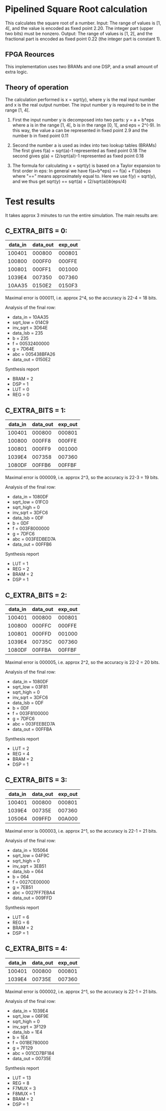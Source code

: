 # Pipelined Square Root calculation

This calculates the square root of a number.
Input: The range of values is [1, 4[, and the value
       is encoded as fixed point 2.20.
       The integer part (upper two bits) must be nonzero.
Output: The range of values is [1, 2[, and the
        fractional part is encoded as fixed point 0.22 (the integer part is constant 1).

## FPGA Reources
This implementation uses two BRAMs and one DSP, and a small amount of extra logic.

## Theory of operation
The calculation performed is x = sqrt(y), where y is the real input number and x is the
real output number.
The input number y is required to be in the range [1, 4[.

1. First the input number y is decomposed into two parts:
y = a + b*eps
where a is in the range [1, 4[, b is in the range [0, 1[, and eps = 2^(-9).
In this way, the value a can be
represented in fixed point 2.9 and the number b in fixed point 0.11

2. Second the number a is used as index into two lookup tables (BRAMs)
The first gives f(a) = sqrt(a)-1 represented as fixed point 0.18
The second gives g(a) = (2/sqrt(a))-1 represented as fixed point 0.18

3. The formula for calculating x = sqrt(y) is based on a Taylor
expansion to first order in eps:
In general we have f(a+b*eps) == f(a) + f'(a)*b*eps
where "==" means approximately equal to.
Here we use f(y) = sqrt(y), and we thus get
sqrt(y) == sqrt(a) + (2/sqrt(a))*b*(eps/4)

# Test results

It takes approx 3 minutes to run the entire simulation.
The main results are:

## C_EXTRA_BITS = 0:

| data_in | data_out | exp_out |
| ------- | -------- | ------- |
|  100401 |  000800  |  000801 |
|  100800 |  000FF0  |  000FFE |
|  100801 |  000FF1  |  001000 |
|  1039E4 |  007350  |  007360 |
|  10AA35 |  0150E2  |  0150F3 |

Maximal error is 000011, i.e. approx 2^4, so the accuracy
is 22-4 = 18 bits.

Analysis of the final row:
* data_in  = 10AA35
* sqrt_low = 014C9
* inv_sqrt = 3D64E
* data_lsb = 235
* b        = 235
* f        = 00532400000
* g        = 7D64E
* abc      = 005438BFA26
* data_out = 0150E2

Synthesis report
* BRAM = 2
* DSP  = 1
* LUT  = 0
* REG  = 0


## C_EXTRA_BITS = 1:

| data_in | data_out | exp_out |
| ------- | -------- | ------- |
|  100401 |  000800  |  000801 |
|  100800 |  000FF8  |  000FFE |
|  100801 |  000FF9  |  001000 |
|  1039E4 |  007358  |  007360 |
|  1080DF |  00FFB6  |  00FFBF |

Maximal error is 000009, i.e. approx 2^3, so the accuracy
is 22-3 = 19 bits.

Analysis of the final row:
* data_in   = 1080DF
* sqrt_low  = 01FC0
* sqrt_high = 0
* inv_sqrt  = 3DFC6
* data_lsb  = 0DF
* b         = 0DF
* f         = 003F8000000
* g         = 7DFC6
* abc       = 003FEDBED7A
* data_out  = 00FFB6

Synthesis report
* LUT  = 1
* REG  = 2
* BRAM = 2
* DSP  = 1


## C_EXTRA_BITS = 2:

| data_in | data_out | exp_out |
| ------- | -------- | ------- |
|  100401 |  000800  |  000801 |
|  100800 |  000FFC  |  000FFE |
|  100801 |  000FFD  |  001000 |
|  1039E4 |  00735C  |  007360 |
|  1080DF |  00FFBA  |  00FFBF |

Maximal error is 000005, i.e. approx 2^2, so the accuracy
is 22-2 = 20 bits.

Analysis of the final row:
* data_in   = 1080DF
* sqrt_low  = 03F81
* sqrt_high = 0
* inv_sqrt  = 3DFC6
* data_lsb  = 0DF
* b         = 0DF
* f         = 003F8100000
* g         = 7DFC6
* abc       = 003FEEBED7A
* data_out  = 00FFBA

Synthesis report
* LUT  = 2
* REG  = 4
* BRAM = 2
* DSP  = 1


## C_EXTRA_BITS = 3:

| data_in | data_out | exp_out |
| ------- | -------- | ------- |
|  100401 |  000800  |  000801 |
|  1039E4 |  00735E  |  007360 |
|  105064 |  009FFD  |  00A000 |

Maximal error is 000003, i.e. approx 2^1, so the accuracy
is 22-1 = 21 bits.

Analysis of the final row:
* data_in   = 105064
* sqrt_low  = 04F9C
* sqrt_high = 0
* inv_sqrt  = 3EB51
* data_lsb  = 064
* b         = 064
* f         = 0027CE00000
* g         = 7EB51
* abc       = 0027FF7EBA4
* data_out  = 009FFD

Synthesis report
* LUT  = 6
* REG  = 6
* BRAM = 2
* DSP  = 1


## C_EXTRA_BITS = 4:

| data_in | data_out | exp_out |
| ------- | -------- | ------- |
|  100401 |  000800  |  000801 |
|  1039E4 |  00735E  |  007360 |

Maximal error is 000002, i.e. approx 2^1, so the accuracy
is 22-1 = 21 bits.

Analysis of the final row:
* data_in   = 1039E4
* sqrt_low  = 06F9E
* sqrt_high = 0
* inv_sqrt  = 3F129
* data_lsb  = 1E4
* b         = 1E4
* f         = 001BE780000
* g         = 7F129
* abc       = 001CD7BF184
* data_out  = 00735E

Synthesis report
* LUT   = 13
* REG   = 8
* F7MUX = 3
* F8MUX = 1
* BRAM  = 2
* DSP   = 1


